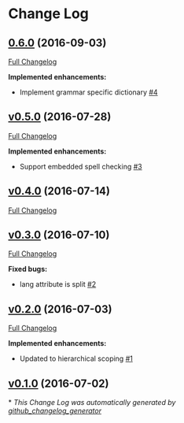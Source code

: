 # Change Log

## [0.6.0](https://github.com/yitzchak/linter-spell-html/tree/0.6.0) (2016-09-03)
[Full Changelog](https://github.com/yitzchak/linter-spell-html/compare/v0.5.0...0.6.0)

**Implemented enhancements:**

- Implement grammar specific dictionary [\#4](https://github.com/yitzchak/linter-spell-html/issues/4)

## [v0.5.0](https://github.com/yitzchak/linter-spell-html/tree/v0.5.0) (2016-07-28)
[Full Changelog](https://github.com/yitzchak/linter-spell-html/compare/v0.4.0...v0.5.0)

**Implemented enhancements:**

- Support embedded spell checking [\#3](https://github.com/yitzchak/linter-spell-html/issues/3)

## [v0.4.0](https://github.com/yitzchak/linter-spell-html/tree/v0.4.0) (2016-07-14)
[Full Changelog](https://github.com/yitzchak/linter-spell-html/compare/v0.3.0...v0.4.0)

## [v0.3.0](https://github.com/yitzchak/linter-spell-html/tree/v0.3.0) (2016-07-10)
[Full Changelog](https://github.com/yitzchak/linter-spell-html/compare/v0.2.0...v0.3.0)

**Fixed bugs:**

- lang attribute is split [\#2](https://github.com/yitzchak/linter-spell-html/issues/2)

## [v0.2.0](https://github.com/yitzchak/linter-spell-html/tree/v0.2.0) (2016-07-03)
[Full Changelog](https://github.com/yitzchak/linter-spell-html/compare/v0.1.0...v0.2.0)

**Implemented enhancements:**

- Updated to hierarchical scoping [\#1](https://github.com/yitzchak/linter-spell-html/issues/1)

## [v0.1.0](https://github.com/yitzchak/linter-spell-html/tree/v0.1.0) (2016-07-02)


\* *This Change Log was automatically generated by [github_changelog_generator](https://github.com/skywinder/Github-Changelog-Generator)*